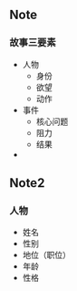 ## Note
### 故事三要素
- 人物
	- 身份
	- 欲望
	- 动作
- 事件
	- 核心问题
	- 阻力
	- 结果
- 
## Note2
### 人物
- 姓名
- 性别
- 地位（职位）
- 年龄
- 性格